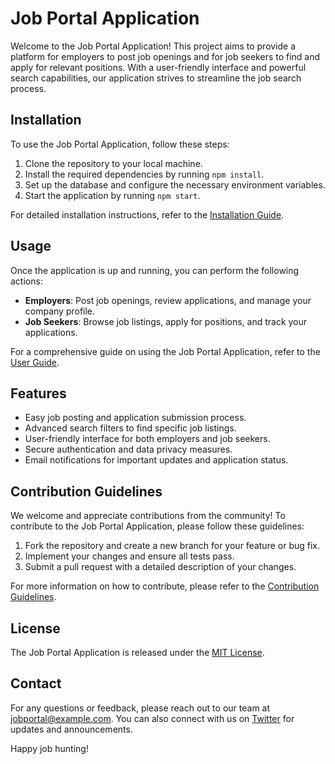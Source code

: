 # Job Portal Application

Welcome to the Job Portal Application! This project aims to provide a platform for employers to post job openings and for job seekers to find and apply for relevant positions. With a user-friendly interface and powerful search capabilities, our application strives to streamline the job search process.

## Installation

To use the Job Portal Application, follow these steps:

1. Clone the repository to your local machine.
2. Install the required dependencies by running `npm install`.
3. Set up the database and configure the necessary environment variables.
4. Start the application by running `npm start`.

For detailed installation instructions, refer to the [Installation Guide](docs/installation.md).

## Usage

Once the application is up and running, you can perform the following actions:

- **Employers**: Post job openings, review applications, and manage your company profile.
- **Job Seekers**: Browse job listings, apply for positions, and track your applications.

For a comprehensive guide on using the Job Portal Application, refer to the [User Guide](docs/user-guide.md).

## Features

- Easy job posting and application submission process.
- Advanced search filters to find specific job listings.
- User-friendly interface for both employers and job seekers.
- Secure authentication and data privacy measures.
- Email notifications for important updates and application status.

## Contribution Guidelines

We welcome and appreciate contributions from the community! To contribute to the Job Portal Application, please follow these guidelines:

1. Fork the repository and create a new branch for your feature or bug fix.
2. Implement your changes and ensure all tests pass.
3. Submit a pull request with a detailed description of your changes.

For more information on how to contribute, please refer to the [Contribution Guidelines](CONTRIBUTING.md).

## License

The Job Portal Application is released under the [MIT License](LICENSE).

## Contact

For any questions or feedback, please reach out to our team at jobportal@example.com. You can also connect with us on [Twitter](https://twitter.com/jobportalapp) for updates and announcements.

Happy job hunting!
